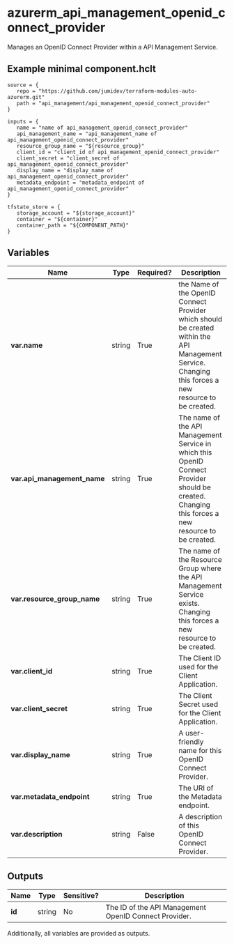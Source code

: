 # azurerm_api_management_openid_connect_provider

Manages an OpenID Connect Provider within a API Management Service.

## Example minimal component.hclt

```hcl
source = {
   repo = "https://github.com/jumidev/terraform-modules-auto-azurerm.git" 
   path = "api_management/api_management_openid_connect_provider" 
}

inputs = {
   name = "name of api_management_openid_connect_provider" 
   api_management_name = "api_management_name of api_management_openid_connect_provider" 
   resource_group_name = "${resource_group}" 
   client_id = "client_id of api_management_openid_connect_provider" 
   client_secret = "client_secret of api_management_openid_connect_provider" 
   display_name = "display_name of api_management_openid_connect_provider" 
   metadata_endpoint = "metadata_endpoint of api_management_openid_connect_provider" 
}

tfstate_store = {
   storage_account = "${storage_account}" 
   container = "${container}" 
   container_path = "${COMPONENT_PATH}" 
}

```

## Variables

| Name | Type | Required? |  Description |
| ---- | ---- | --------- |  ----------- |
| **var.name** | string | True | the Name of the OpenID Connect Provider which should be created within the API Management Service. Changing this forces a new resource to be created. | 
| **var.api_management_name** | string | True | The name of the API Management Service in which this OpenID Connect Provider should be created. Changing this forces a new resource to be created. | 
| **var.resource_group_name** | string | True | The name of the Resource Group where the API Management Service exists. Changing this forces a new resource to be created. | 
| **var.client_id** | string | True | The Client ID used for the Client Application. | 
| **var.client_secret** | string | True | The Client Secret used for the Client Application. | 
| **var.display_name** | string | True | A user-friendly name for this OpenID Connect Provider. | 
| **var.metadata_endpoint** | string | True | The URI of the Metadata endpoint. | 
| **var.description** | string | False | A description of this OpenID Connect Provider. | 



## Outputs

| Name | Type | Sensitive? | Description |
| ---- | ---- | --------- | --------- |
| **id** | string | No  | The ID of the API Management OpenID Connect Provider. | 

Additionally, all variables are provided as outputs.

